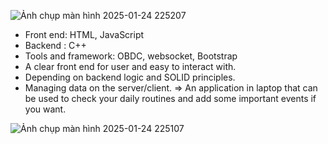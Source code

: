 ![Ảnh chụp màn hình 2025-01-24 225207](https://github.com/user-attachments/assets/1543c018-0d7b-4fde-a376-050722d8342d)

- Front end: HTML, JavaScript 
- Backend : C++
- Tools and framework: OBDC, websocket, Bootstrap
- A clear front end for user and easy to interact with. 
- Depending on backend logic and SOLID principles. 
- Managing data on the server/client. 
=> An application in laptop that can be used to check your daily routines and add some important events if you want.

![Ảnh chụp màn hình 2025-01-24 225107](https://github.com/user-attachments/assets/43c6e8ba-4723-4653-b462-e393a6e685ca)

